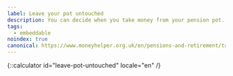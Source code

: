 ```yaml
---
label: Leave your pot untouched
description: You can decide when you take money from your pension pot.
tags:
  - embeddable
noindex: true
canonical: https://www.moneyhelper.org.uk/en/pensions-and-retirement/taking-your-pension/retiring-later-or-delaying-taking-your-pension-pot
---
```


{::calculator id="leave-pot-untouched" locale="en" /}
